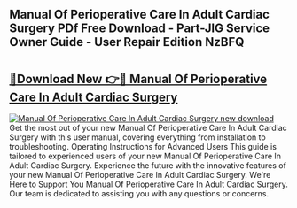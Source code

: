 ## Manual Of Perioperative Care In Adult Cardiac Surgery PDf Free Download - Part-JlG Service Owner Guide - User Repair Edition NzBFQ

# <h2><a href="http://cf27136.oget.top/?id=Manual+Of+Perioperative+Care+In+Adult+Cardiac+Surgery">🔗Download New 👉🔴 Manual Of Perioperative Care In Adult Cardiac Surgery</a></h2>

[![Manual Of Perioperative Care In Adult Cardiac Surgery new download](https://i.imgur.com/5g1atiW.png)](http://cf27136.oget.top/?id=Manual+Of+Perioperative+Care+In+Adult+Cardiac+Surgery)
Get the most out of your new Manual Of Perioperative Care In Adult Cardiac Surgery with this user manual, covering everything from installation to troubleshooting. Operating Instructions for Advanced Users This guide is tailored to experienced users of your new Manual Of Perioperative Care In Adult Cardiac Surgery. Experience the future with the innovative features of your new Manual Of Perioperative Care In Adult Cardiac Surgery. We're Here to Support You Manual Of Perioperative Care In Adult Cardiac Surgery. Our team is dedicated to assisting you with any questions or concerns.
